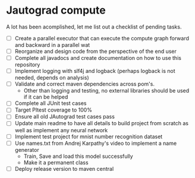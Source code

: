 # Jautograd compute

A lot has been acomplished, let me list out a checklist of pending tasks.

- [ ] Create a parallel executor that can execute the compute graph forward and backward in a parallel wat
- [ ] Reorganize and design code from the perspective of the end user
- [ ] Complete all javadocs and create documentation on how to use this repository
- [ ] Implement logging with slf4j and logback (perhaps logback is not needed, depends on analysis)
- [ ] Validate and correct maven dependencies across pom's.
  - Other than logging and testing, no external libraries should be used if it can be helped
- [ ] Complete all JUnit test cases
- [ ] Target PItest coverage to 100%
- [ ] Ensure all old JAutograd test cases pass
- [ ] Update main readme to have all details to build project from scratch as well as implement any neural network
- [ ] Implement test project for mnist number recognition dataset
- [ ] Use names.txt from Andrej Karpathy's video to implement a name generator
  - Train, Save and load this model successfully
  - Make it a permanent class
- [ ] Deploy release version to maven central